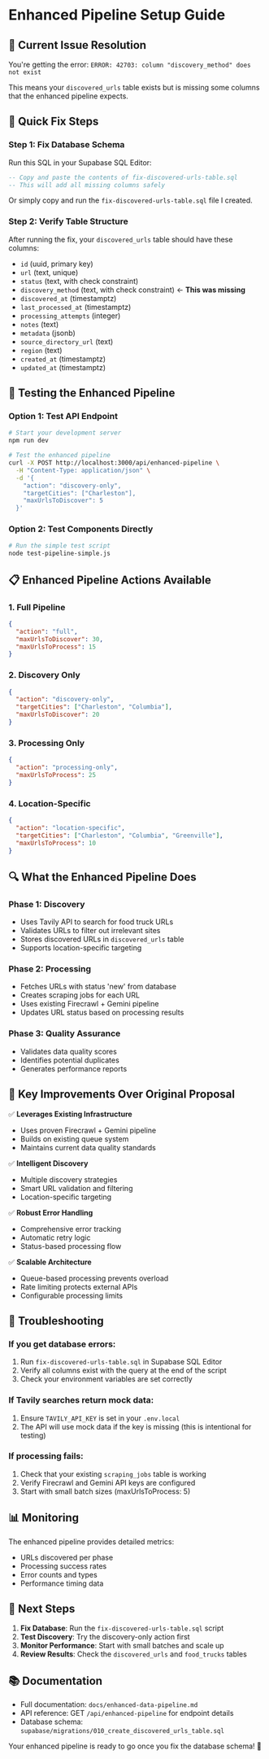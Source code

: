 # Enhanced Pipeline Setup Guide

## 🚨 Current Issue Resolution

You're getting the error: `ERROR: 42703: column "discovery_method" does not exist`

This means your `discovered_urls` table exists but is missing some columns that the enhanced pipeline expects.

## 🔧 Quick Fix Steps

### Step 1: Fix Database Schema

Run this SQL in your Supabase SQL Editor:

```sql
-- Copy and paste the contents of fix-discovered-urls-table.sql
-- This will add all missing columns safely
```

Or simply copy and run the `fix-discovered-urls-table.sql` file I created.

### Step 2: Verify Table Structure

After running the fix, your `discovered_urls` table should have these columns:

- `id` (uuid, primary key)
- `url` (text, unique)
- `status` (text, with check constraint)
- `discovery_method` (text, with check constraint) ← **This was missing**
- `discovered_at` (timestamptz)
- `last_processed_at` (timestamptz)
- `processing_attempts` (integer)
- `notes` (text)
- `metadata` (jsonb)
- `source_directory_url` (text)
- `region` (text)
- `created_at` (timestamptz)
- `updated_at` (timestamptz)

## 🚀 Testing the Enhanced Pipeline

### Option 1: Test API Endpoint

```bash
# Start your development server
npm run dev

# Test the enhanced pipeline
curl -X POST http://localhost:3000/api/enhanced-pipeline \
  -H "Content-Type: application/json" \
  -d '{
    "action": "discovery-only",
    "targetCities": ["Charleston"],
    "maxUrlsToDiscover": 5
  }'
```

### Option 2: Test Components Directly

```bash
# Run the simple test script
node test-pipeline-simple.js
```

## 📋 Enhanced Pipeline Actions Available

### 1. Full Pipeline

```json
{
  "action": "full",
  "maxUrlsToDiscover": 30,
  "maxUrlsToProcess": 15
}
```

### 2. Discovery Only

```json
{
  "action": "discovery-only",
  "targetCities": ["Charleston", "Columbia"],
  "maxUrlsToDiscover": 20
}
```

### 3. Processing Only

```json
{
  "action": "processing-only",
  "maxUrlsToProcess": 25
}
```

### 4. Location-Specific

```json
{
  "action": "location-specific",
  "targetCities": ["Charleston", "Columbia", "Greenville"],
  "maxUrlsToProcess": 10
}
```

## 🔍 What the Enhanced Pipeline Does

### Phase 1: Discovery

- Uses Tavily API to search for food truck URLs
- Validates URLs to filter out irrelevant sites
- Stores discovered URLs in `discovered_urls` table
- Supports location-specific targeting

### Phase 2: Processing

- Fetches URLs with status 'new' from database
- Creates scraping jobs for each URL
- Uses existing Firecrawl + Gemini pipeline
- Updates URL status based on processing results

### Phase 3: Quality Assurance

- Validates data quality scores
- Identifies potential duplicates
- Generates performance reports

## 🎯 Key Improvements Over Original Proposal

✅ **Leverages Existing Infrastructure**

- Uses proven Firecrawl + Gemini pipeline
- Builds on existing queue system
- Maintains current data quality standards

✅ **Intelligent Discovery**

- Multiple discovery strategies
- Smart URL validation and filtering
- Location-specific targeting

✅ **Robust Error Handling**

- Comprehensive error tracking
- Automatic retry logic
- Status-based processing flow

✅ **Scalable Architecture**

- Queue-based processing prevents overload
- Rate limiting protects external APIs
- Configurable processing limits

## 🔧 Troubleshooting

### If you get database errors:

1. Run `fix-discovered-urls-table.sql` in Supabase SQL Editor
2. Verify all columns exist with the query at the end of the script
3. Check your environment variables are set correctly

### If Tavily searches return mock data:

1. Ensure `TAVILY_API_KEY` is set in your `.env.local`
2. The API will use mock data if the key is missing (this is intentional for testing)

### If processing fails:

1. Check that your existing `scraping_jobs` table is working
2. Verify Firecrawl and Gemini API keys are configured
3. Start with small batch sizes (maxUrlsToProcess: 5)

## 📊 Monitoring

The enhanced pipeline provides detailed metrics:

- URLs discovered per phase
- Processing success rates
- Error counts and types
- Performance timing data

## 🎉 Next Steps

1. **Fix Database**: Run the `fix-discovered-urls-table.sql` script
2. **Test Discovery**: Try the discovery-only action first
3. **Monitor Performance**: Start with small batches and scale up
4. **Review Results**: Check the `discovered_urls` and `food_trucks` tables

## 📚 Documentation

- Full documentation: `docs/enhanced-data-pipeline.md`
- API reference: GET `/api/enhanced-pipeline` for endpoint details
- Database schema: `supabase/migrations/010_create_discovered_urls_table.sql`

Your enhanced pipeline is ready to go once you fix the database schema! 🚀
